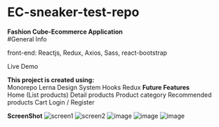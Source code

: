 # EC-sneaker-test-repo
**Fashion Cube-Ecommerce Application**  
#General Info 

front-end: Reactjs, Redux, Axios, Sass, react-bootstrap

Live Demo

**This project is created using:**  
 Monorepo
 Lerna
 Design System
 Hooks
 Redux
**Future Features**  
Home (List products)
Detail products
Product category
Recommended products
Cart
Login / Register

**ScreenShot**
![screen1](https://user-images.githubusercontent.com/90034557/136385895-8522d4f5-3fca-4f30-8bd4-200fe3fdd322.png)
![screen2](https://user-images.githubusercontent.com/90034557/136386045-dea603e5-43ca-4a29-9762-4c56a863c881.png)
![image](https://user-images.githubusercontent.com/90034557/136386244-6bfed0f4-1da9-48d5-99b6-1b4cd5250f52.png)
![image](https://user-images.githubusercontent.com/90034557/136386364-39a8379e-7149-47e5-9ace-ad49e83ad3a7.png)
![image](https://user-images.githubusercontent.com/90034557/136386637-e085c1ac-c994-4d95-9a6d-981282dfe7db.png)

